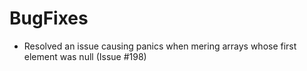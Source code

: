 # BugFixes

- Resolved an issue causing panics when mering arrays
  whose first element was null (Issue #198)
